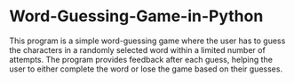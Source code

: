 # Word-Guessing-Game-in-Python
This program is a simple word-guessing game where the user has to guess the characters in a randomly selected word within a limited number of attempts. The program provides feedback after each guess, helping the user to either complete the word or lose the game based on their guesses.
